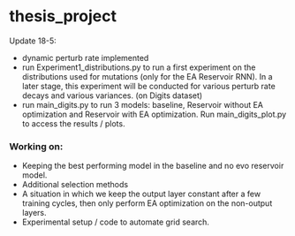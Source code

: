 # thesis_project

Update 18-5:
- dynamic perturb rate implemented
- run Experiment1_distributions.py to run a first experiment on the distributions used for mutations (only for the EA Reservoir RNN). In a later stage, this experiment will be conducted for various perturb rate decays and various variances. (on Digits dataset) 
- run main_digits.py to run 3 models: baseline, Reservoir without EA optimization and Reservoir with EA optimization. Run main_digits_plot.py to access the results / plots. 

### Working on:
- Keeping the best performing model in the baseline and no evo reservoir model. 
- Additional selection methods
- A situation in which we keep the output layer constant after a few training cycles, then only perform EA optimization on the non-output layers. 
- Experimental setup / code to automate grid search. 




